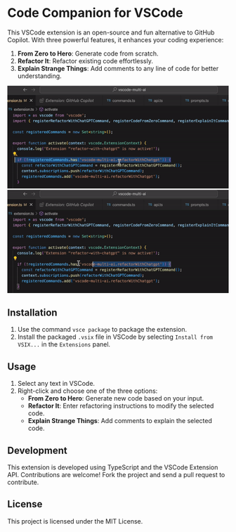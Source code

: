 # Code Companion for VSCode

This VSCode extension is an open-source and fun alternative to GitHub Copilot. With three powerful features, it enhances your coding experience:

1. **From Zero to Hero**: Generate code from scratch.
2. **Refactor It**: Refactor existing code effortlessly.
3. **Explain Strange Things**: Add comments to any line of code for better understanding.

![Explain Strange Things](https://raw.githubusercontent.com/semihpolat/vscode-multi-ai/main/images/1.gif)
![Refactor It](https://raw.githubusercontent.com/semihpolat/vscode-multi-ai/main/images/2.gif)

## Installation

1. Use the command `vsce package` to package the extension.
2. Install the packaged `.vsix` file in VSCode by selecting `Install from VSIX...` in the `Extensions` panel.

## Usage

1. Select any text in VSCode.
2. Right-click and choose one of the three options:
   - **From Zero to Hero**: Generate new code based on your input.
   - **Refactor It**: Enter refactoring instructions to modify the selected code.
   - **Explain Strange Things**: Add comments to explain the selected code.

## Development

This extension is developed using TypeScript and the VSCode Extension API. Contributions are welcome! Fork the project and send a pull request to contribute.

## License

This project is licensed under the MIT License.
